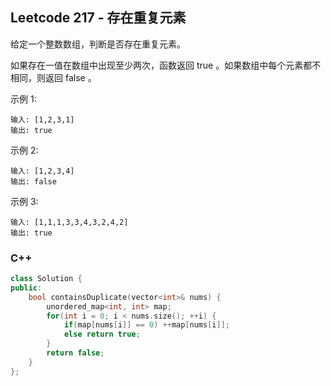## Leetcode 217 - 存在重复元素

给定一个整数数组，判断是否存在重复元素。

如果存在一值在数组中出现至少两次，函数返回 true 。如果数组中每个元素都不相同，则返回 false 。

示例 1:
```
输入: [1,2,3,1]
输出: true
```

示例 2:
```
输入: [1,2,3,4]
输出: false
```

示例 3:
```
输入: [1,1,1,3,3,4,3,2,4,2]
输出: true
```

### C++
```c++
class Solution {
public:
    bool containsDuplicate(vector<int>& nums) {
        unordered_map<int, int> map;
        for(int i = 0; i < nums.size(); ++i) {
            if(map[nums[i]] == 0) ++map[nums[i]];
            else return true;
        }
        return false;
    }
};
```
